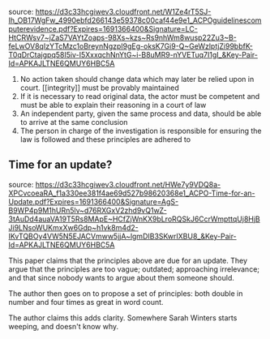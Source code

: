 source: https://d3c33hcgiwev3.cloudfront.net/W1Ze4rT5SJ-Ih_OB17WgFw_4990ebfd266143e59378c00caf44e9e1_ACPOguidelinescomputerevidence.pdf?Expires=1691366400&Signature=LC-HtCRWsv7~jZaS7VAYtZoaps-98Xs~kzs~Rs9nhWm8wusp22Zu3~B-feLwOV8qIzYTcMzc1oBreynNgzpI9gEg-oksK7Gi9-Q~GeWzlptjZi99bbfK-T0qDrCtajgpq58I5iv-I5XxxqchNnYtG~i-B8uMR9-nYVETuq7I1gI_&Key-Pair-Id=APKAJLTNE6QMUY6HBC5A

1. No action taken should change data which may later be relied upon in court. [[integrity]] must be provably maintained
4. If it is necessary to read original data, the actor must be competent and must be able to explain their reasoning in a court of law
5. An independent party, given the same process and data, should be able to arrive at the same conclusion
6. The person in charge of the investigation is responsible for ensuring the law is followed and these principles are adhered to

## Time for an update?
source: https://d3c33hcgiwev3.cloudfront.net/HWe7y9VDQ8a-XPCvcoeaRA_f1a330ee381f4ae69d527b98620368e1_ACPO-Time-for-an-Update.pdf?Expires=1691366400&Signature=AgS-B9WP4p9M1hURn5lv~d76RXGxV2zhd9vQ1wZ-3tAuDd4auaVA19T5Rs8MApE~HCfZjWnKX9bLroRQSkJ6CcrWmpttqUj8HjBJi9LNsoWUKmxXw6Gdp~h1vk8m4d2-IKvTQBOy4VW5N5EJACVmww5jjA~lgmDIB3SKwrIXBU8_&Key-Pair-Id=APKAJLTNE6QMUY6HBC5A

This paper claims that the principles above are due for an update. They argue that the principles are too vague; outdated; approaching irrelevance; and that since nobody wants to argue about them someone should.

The author then goes on to propose a set of principles: both double in number and four times as great in word count. 

The author claims this adds clarity. Somewhere Sarah Winters starts weeping, and doesn't know why.